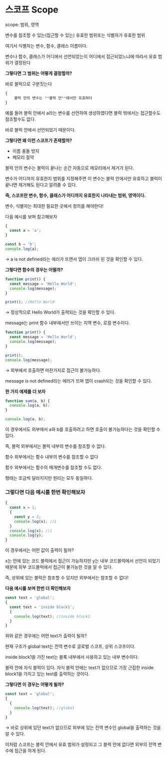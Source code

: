 # 스코프 Scope

scope: 범위, 영역

변수를 참조할 수 있는(접근할 수 있는) 유효한 범위또는 식별자가 유효한 범위

여기서 식별자는 변수, 함수, 클래스 이름이다.

변수나 함수, 클래스가 어디에서 선언되었는지 어디에서 접근되었느냐에 따라서 유효 범위가 결정된다

**그렇다면 그 범위는 어떻게 결정할까?**

바로 블럭으로 구분짓는다

```jsx
{
	블럭 안의 변수는 **블럭 안**에서만 유효하다
}
```

예를 들어 블럭 안에서 a라는 변수를 선언하여 생성하였다면 블럭 밖에서는 접근할수도 참조할수도 없다.

바로 블럭 안에서 선언되었기 때문이다.

**그렇다면 왜 이런 스코프가 존재할까?**

- 이름 충돌 방지
- 메모리 절약

블럭 안의 변수는 블럭이 끝나는 순간 자동으로 메모리에서 제거가 된다.

변수가 어디까지 유효한지 범위를 지정해주면 이 변수는 블럭 안에서만 유효하고 블럭이 끝나면 제거해도 된다고 알려줄 수 있다.

**즉, 스코프란 변수, 함수, 클래스가 어디까지 유효한지 나타내는 범위, 영역이다.**

변수, 식별자는 최대한 필요한 곳에서 정의를 해야한다!

다음 예시를 보며 참고해보자

```jsx
{
  const a = 'a';
}

const b = 'b';
console.log(a);
```

→ a is not defined라는 에러가 뜨면서 앱이 크러쉬 된 것을 확인할 수 있다.

**그렇다면 함수의 경우는 어떨까?**

```jsx
function print() {
  const message = 'Hello World';
  console.log(message);
}

print(); //Hello World
```

→ 정상적으로 Hello World가 출력되는 것을 확인할 수 있다.

message는 print 함수 내부에서만 쓰이는 지역 변수, 로컬 변수이다.

```jsx
function print() {
  const message = 'Hello World';
  console.log(message);
}

print();
console.log(message);
```

→ 외부에서 호출하면 마찬가지로 접근이 불가능하다.

message is not defined라는 에러가 뜨며 앱이 crash되는 것을 확인할 수 있다.

**한 가지 예제를 더 보자**

```jsx
function sum(a, b) {
  console.log(a, b);
}

console.log(a, b);
```

이 경우에서도 외부에서 a와 b를 호출하려고 하면 호출이 불가능하다는 것을 확인할 수 있다.

즉, 블럭 외부에서는 블럭 내부의 변수를 참조할 수 없다.

함수 외부에서는 함수 내부의 변수를 참조할 수 없다

함수 외부에서는 함수의 매개변수를 참조할 수도 없다.

형태는 조금씩 달라지지만 원리는 모두 동일하다.

### 그렇다면 다음 예시를 한번 확인해보자

```jsx
{
  const x = 1;
  {
    const y = 2;
    console.log(x); //1
  }
  console.log(x); //1
  console.log(y);
}
```

이 경우에서는 어떤 값이 출력이 될까?

x는 안에 있는 코드 블럭에서 접근이 가능하지만 y는 내부 코드블럭에서 선언이 되었기 때문에 외부 코드블럭에서 접근이 불가능한 것을 알 수 있다.

즉, 상위에 있는 블럭은 참조할 수 있지만 외부에서는 참조할 수 없다!

**다음 예시를 보며 한번 더 확인해보자**

```jsx
const text = 'global';
{
  const text = 'inside block1';
  {
    console.log(text); //inside block1
  }
}
```

위와 같은 경우에는 어떤 text가 출력이 될까?

현재 구조가 global text는 전역 변수로 글로벌 스코프, 상위 스코프이다.

inside block1을 가진 text는 블록 내부에서 사용하고 있는 내부 변수이다.

블럭 안에 자식 블럭이 있다. 자식 블럭 안에는 text가 없으므로 가장 근접한 inside block1을 가지고 있는 text를 출력하는 것이다.

**그렇다면 이 경우는 어떻게 될까?**

```jsx
const text = 'global';
{
  {
    console.log(text); //global
  }
}
```

→ 바로 상위에 있던 text가 없으므로 외부에 있는 전역 변수인 global을 출력하는 것을 알 수 있다.

이처럼 스코프는 블럭 안에서 유효 범위가 설정되고 그 블럭 안에 없다면 외부의 전역 변수에 접근을 하게 된다.
